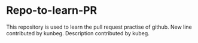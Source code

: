 # Repo-to-learn-PR
This repository is used to learn the pull request practise of github.
New line contributed by kunbeg.
Description contributed by kubeg.
